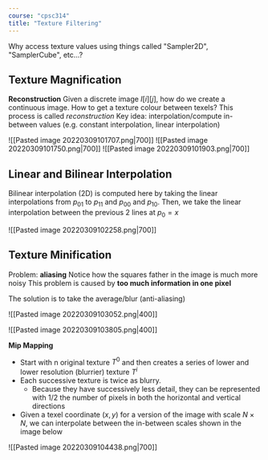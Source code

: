 ```yaml
---
course: "cpsc314"
title: "Texture Filtering"
---
```


Why access texture values using things called "Sampler2D", "SamplerCube", etc...?

## Texture Magnification
**Reconstruction**
Given a discrete image $I[i][j]$, how do we create a continuous image.
How to get a texture colour between texels?
This process is called *reconstruction*
Key idea: interpolation/compute in-between values (e.g. constant interpolation, linear interpolation)

![[Pasted image 20220309101707.png|700]]
![[Pasted image 20220309101750.png|700]]
![[Pasted image 20220309101903.png|700]]

## Linear and Bilinear Interpolation
Bilinear interpolation (2D) is computed here by taking the linear interpolations
from $p_{01}$ to $p_{11}$ and $p_{00}$ and $p_{10}$. Then, we take the linear interpolation between the previous 2 lines at $p_0 = x$ 

![[Pasted image 20220309102258.png|700]]

## Texture Minification
Problem: **aliasing**
Notice how the squares father in the image is much more noisy
This problem is caused by **too much information in one pixel**

The solution is to take the average/blur (anti-aliasing)

![[Pasted image 20220309103052.png|400]]

![[Pasted image 20220309103805.png|400]]

**Mip Mapping**
- Start with n original texture $T^0$ and then creates a series of lower and lower resolution (blurrier) texture $T^i$
- Each successive texture is twice as blurry.
    - Because they have successively less detail, they can be represented with 1/2 the number of pixels in both the horizontal and vertical directions
- Given a texel coordinate $(x, y)$ for a version of the image with scale $N\times N$, we can interpolate between the in-between scales shown in the image below

![[Pasted image 20220309104438.png|700]]